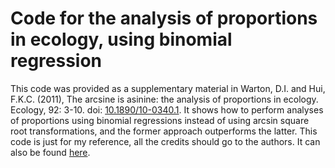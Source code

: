 # Code for the analysis of proportions in ecology, using binomial regression

This code was provided as a supplementary material in Warton, D.I. and Hui, F.K.C. (2011), The arcsine is asinine: the analysis of proportions in ecology. Ecology, 92: 3-10. doi: [10.1890/10-0340.1](https://esajournals.onlinelibrary.wiley.com/doi/full/10.1890/10-0340.1). It shows how to perform analyses of proportions using binomial regressions instead of using arcsin square root transformations, and the former approach outperforms the latter. This code is just for my reference, all the credits should go to the authors. It can also be found [here](https://figshare.com/articles/Supplement_1_R_code_demonstrating_how_to_fit_a_logistic_regression_model_with_a_random_intercept_term_and_how_to_use_resampling-based_hypothesis_testing_for_inference_/3550407).
